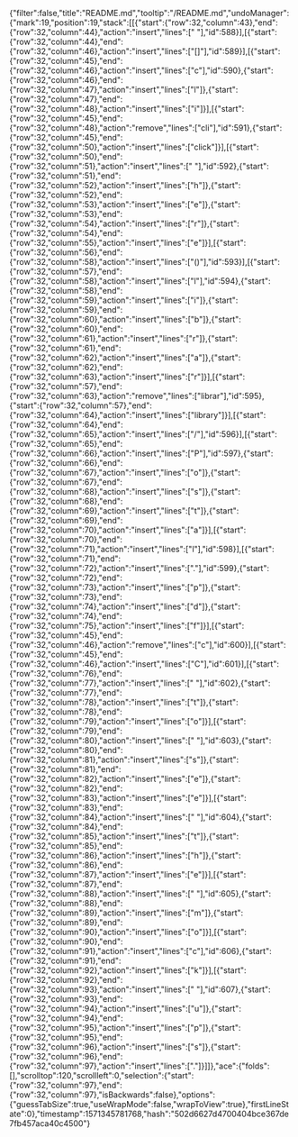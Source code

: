 {"filter":false,"title":"README.md","tooltip":"/README.md","undoManager":{"mark":19,"position":19,"stack":[[{"start":{"row":32,"column":43},"end":{"row":32,"column":44},"action":"insert","lines":[" "],"id":588}],[{"start":{"row":32,"column":44},"end":{"row":32,"column":46},"action":"insert","lines":["[]"],"id":589}],[{"start":{"row":32,"column":45},"end":{"row":32,"column":46},"action":"insert","lines":["c"],"id":590},{"start":{"row":32,"column":46},"end":{"row":32,"column":47},"action":"insert","lines":["l"]},{"start":{"row":32,"column":47},"end":{"row":32,"column":48},"action":"insert","lines":["i"]}],[{"start":{"row":32,"column":45},"end":{"row":32,"column":48},"action":"remove","lines":["cli"],"id":591},{"start":{"row":32,"column":45},"end":{"row":32,"column":50},"action":"insert","lines":["click"]}],[{"start":{"row":32,"column":50},"end":{"row":32,"column":51},"action":"insert","lines":[" "],"id":592},{"start":{"row":32,"column":51},"end":{"row":32,"column":52},"action":"insert","lines":["h"]},{"start":{"row":32,"column":52},"end":{"row":32,"column":53},"action":"insert","lines":["e"]},{"start":{"row":32,"column":53},"end":{"row":32,"column":54},"action":"insert","lines":["r"]},{"start":{"row":32,"column":54},"end":{"row":32,"column":55},"action":"insert","lines":["e"]}],[{"start":{"row":32,"column":56},"end":{"row":32,"column":58},"action":"insert","lines":["()"],"id":593}],[{"start":{"row":32,"column":57},"end":{"row":32,"column":58},"action":"insert","lines":["l"],"id":594},{"start":{"row":32,"column":58},"end":{"row":32,"column":59},"action":"insert","lines":["i"]},{"start":{"row":32,"column":59},"end":{"row":32,"column":60},"action":"insert","lines":["b"]},{"start":{"row":32,"column":60},"end":{"row":32,"column":61},"action":"insert","lines":["r"]},{"start":{"row":32,"column":61},"end":{"row":32,"column":62},"action":"insert","lines":["a"]},{"start":{"row":32,"column":62},"end":{"row":32,"column":63},"action":"insert","lines":["r"]}],[{"start":{"row":32,"column":57},"end":{"row":32,"column":63},"action":"remove","lines":["librar"],"id":595},{"start":{"row":32,"column":57},"end":{"row":32,"column":64},"action":"insert","lines":["library"]}],[{"start":{"row":32,"column":64},"end":{"row":32,"column":65},"action":"insert","lines":["/"],"id":596}],[{"start":{"row":32,"column":65},"end":{"row":32,"column":66},"action":"insert","lines":["P"],"id":597},{"start":{"row":32,"column":66},"end":{"row":32,"column":67},"action":"insert","lines":["o"]},{"start":{"row":32,"column":67},"end":{"row":32,"column":68},"action":"insert","lines":["s"]},{"start":{"row":32,"column":68},"end":{"row":32,"column":69},"action":"insert","lines":["t"]},{"start":{"row":32,"column":69},"end":{"row":32,"column":70},"action":"insert","lines":["a"]}],[{"start":{"row":32,"column":70},"end":{"row":32,"column":71},"action":"insert","lines":["l"],"id":598}],[{"start":{"row":32,"column":71},"end":{"row":32,"column":72},"action":"insert","lines":["."],"id":599},{"start":{"row":32,"column":72},"end":{"row":32,"column":73},"action":"insert","lines":["p"]},{"start":{"row":32,"column":73},"end":{"row":32,"column":74},"action":"insert","lines":["d"]},{"start":{"row":32,"column":74},"end":{"row":32,"column":75},"action":"insert","lines":["f"]}],[{"start":{"row":32,"column":45},"end":{"row":32,"column":46},"action":"remove","lines":["c"],"id":600}],[{"start":{"row":32,"column":45},"end":{"row":32,"column":46},"action":"insert","lines":["C"],"id":601}],[{"start":{"row":32,"column":76},"end":{"row":32,"column":77},"action":"insert","lines":[" "],"id":602},{"start":{"row":32,"column":77},"end":{"row":32,"column":78},"action":"insert","lines":["t"]},{"start":{"row":32,"column":78},"end":{"row":32,"column":79},"action":"insert","lines":["o"]}],[{"start":{"row":32,"column":79},"end":{"row":32,"column":80},"action":"insert","lines":[" "],"id":603},{"start":{"row":32,"column":80},"end":{"row":32,"column":81},"action":"insert","lines":["s"]},{"start":{"row":32,"column":81},"end":{"row":32,"column":82},"action":"insert","lines":["e"]},{"start":{"row":32,"column":82},"end":{"row":32,"column":83},"action":"insert","lines":["e"]}],[{"start":{"row":32,"column":83},"end":{"row":32,"column":84},"action":"insert","lines":[" "],"id":604},{"start":{"row":32,"column":84},"end":{"row":32,"column":85},"action":"insert","lines":["t"]},{"start":{"row":32,"column":85},"end":{"row":32,"column":86},"action":"insert","lines":["h"]},{"start":{"row":32,"column":86},"end":{"row":32,"column":87},"action":"insert","lines":["e"]}],[{"start":{"row":32,"column":87},"end":{"row":32,"column":88},"action":"insert","lines":[" "],"id":605},{"start":{"row":32,"column":88},"end":{"row":32,"column":89},"action":"insert","lines":["m"]},{"start":{"row":32,"column":89},"end":{"row":32,"column":90},"action":"insert","lines":["o"]}],[{"start":{"row":32,"column":90},"end":{"row":32,"column":91},"action":"insert","lines":["c"],"id":606},{"start":{"row":32,"column":91},"end":{"row":32,"column":92},"action":"insert","lines":["k"]}],[{"start":{"row":32,"column":92},"end":{"row":32,"column":93},"action":"insert","lines":[" "],"id":607},{"start":{"row":32,"column":93},"end":{"row":32,"column":94},"action":"insert","lines":["u"]},{"start":{"row":32,"column":94},"end":{"row":32,"column":95},"action":"insert","lines":["p"]},{"start":{"row":32,"column":95},"end":{"row":32,"column":96},"action":"insert","lines":["s"]},{"start":{"row":32,"column":96},"end":{"row":32,"column":97},"action":"insert","lines":["."]}]]},"ace":{"folds":[],"scrolltop":120,"scrollleft":0,"selection":{"start":{"row":32,"column":97},"end":{"row":32,"column":97},"isBackwards":false},"options":{"guessTabSize":true,"useWrapMode":false,"wrapToView":true},"firstLineState":0},"timestamp":1571345781768,"hash":"502d6627d4700404bce367de7fb457aca40c4500"}
